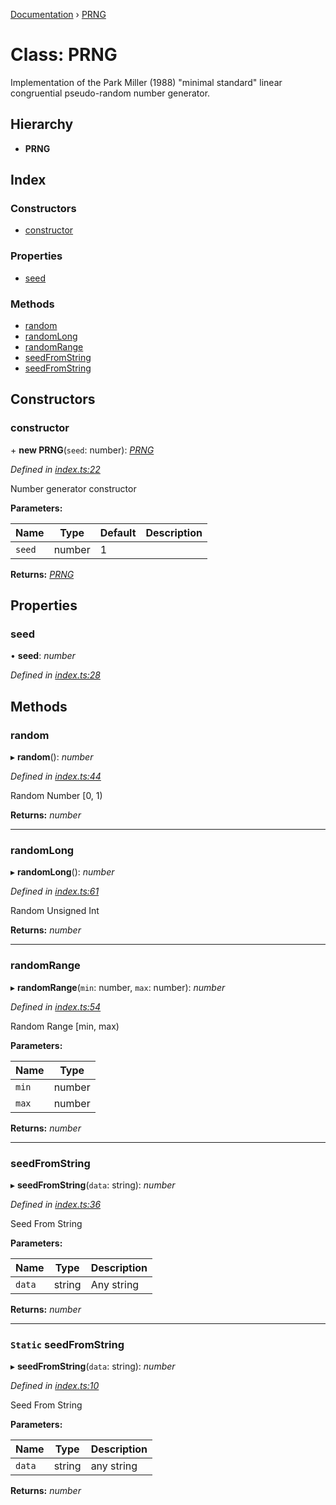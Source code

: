 [Documentation](../README.md) › [PRNG](prng.md)

# Class: PRNG

Implementation of the Park Miller (1988) "minimal standard"
linear congruential pseudo-random number generator.

## Hierarchy

* **PRNG**

## Index

### Constructors

* [constructor](prng.md#constructor)

### Properties

* [seed](prng.md#seed)

### Methods

* [random](prng.md#random)
* [randomLong](prng.md#randomlong)
* [randomRange](prng.md#randomrange)
* [seedFromString](prng.md#seedfromstring)
* [seedFromString](prng.md#static-seedfromstring)

## Constructors

###  constructor

\+ **new PRNG**(`seed`: number): *[PRNG](prng.md)*

*Defined in [index.ts:22](https://github.com/sibvrv/PRNG/blob/60b083c/src/index.ts#L22)*

Number generator constructor

**Parameters:**

Name | Type | Default | Description |
------ | ------ | ------ | ------ |
`seed` | number | 1 |   |

**Returns:** *[PRNG](prng.md)*

## Properties

###  seed

• **seed**: *number*

*Defined in [index.ts:28](https://github.com/sibvrv/PRNG/blob/60b083c/src/index.ts#L28)*

## Methods

###  random

▸ **random**(): *number*

*Defined in [index.ts:44](https://github.com/sibvrv/PRNG/blob/60b083c/src/index.ts#L44)*

Random Number [0, 1)

**Returns:** *number*

___

###  randomLong

▸ **randomLong**(): *number*

*Defined in [index.ts:61](https://github.com/sibvrv/PRNG/blob/60b083c/src/index.ts#L61)*

Random Unsigned Int

**Returns:** *number*

___

###  randomRange

▸ **randomRange**(`min`: number, `max`: number): *number*

*Defined in [index.ts:54](https://github.com/sibvrv/PRNG/blob/60b083c/src/index.ts#L54)*

Random Range [min, max)

**Parameters:**

Name | Type |
------ | ------ |
`min` | number |
`max` | number |

**Returns:** *number*

___

###  seedFromString

▸ **seedFromString**(`data`: string): *number*

*Defined in [index.ts:36](https://github.com/sibvrv/PRNG/blob/60b083c/src/index.ts#L36)*

Seed From String

**Parameters:**

Name | Type | Description |
------ | ------ | ------ |
`data` | string | Any string |

**Returns:** *number*

___

### `Static` seedFromString

▸ **seedFromString**(`data`: string): *number*

*Defined in [index.ts:10](https://github.com/sibvrv/PRNG/blob/60b083c/src/index.ts#L10)*

Seed From String

**Parameters:**

Name | Type | Description |
------ | ------ | ------ |
`data` | string | any string  |

**Returns:** *number*
